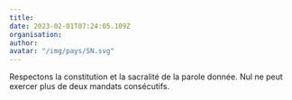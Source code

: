 ```yaml
---
title: 
date: 2023-02-01T07:24:05.109Z
organisation: 
author: 
avatar: "/img/pays/SN.svg"
---
```


Respectons la constitution et la sacralité de la parole donnée. Nul ne peut exercer plus de deux mandats consécutifs.